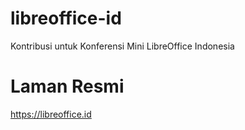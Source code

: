 # libreoffice-id
Kontribusi untuk Konferensi Mini LibreOffice Indonesia

# Laman Resmi
https://libreoffice.id 

